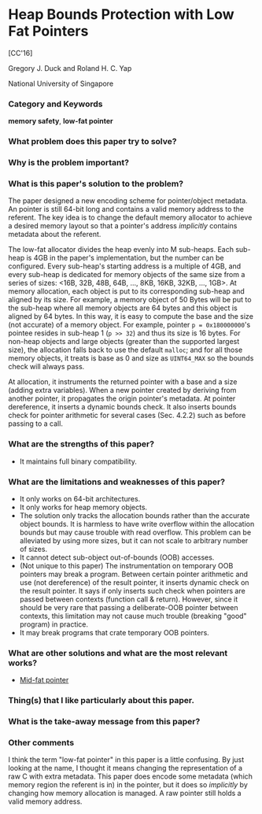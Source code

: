 # Heap Bounds Protection with Low Fat Pointers
[CC'16]

Gregory J. Duck and Roland H. C. Yap

National University of Singapore


### Category and Keywords
**memory safety**, **low-fat pointer**

### What problem does this paper try to solve?

### Why is the problem important?

### What is this paper's solution to the problem?
The paper designed a new encoding scheme for pointer/object metadata.
An pointer is still 64-bit long and contains a valid memory address to
the referent. The key idea is to change the default memory allocator
to achieve a desired memory layout so that a pointer's address *implicitly*
contains metadata about the referent.

The low-fat allocator divides the heap evenly into M sub-heaps. Each sub-heap
is 4GB in the paper's implementation, but the number can be configured.
Every sub-heap's starting address is a multiple of 4GB, and every sub-heap
is dedicated for memory objects of the same size from a series of
sizes: <16B, 32B, 48B, 64B, ..., 8KB, 16KB, 32KB, ..., 1GB>.
At memory allocation, each object is put to its corresponding sub-heap and
aligned by its size. For example, a memory object of 50 Bytes will be
put to the sub-heap where all memory objects are 64 bytes and this object
is aligned by 64 bytes. In this way, it is easy to compute the base and
the size (not accurate) of a memory object.  For example, pointer
`p = 0x180000000`'s pointee resides in sub-heap 1 (`p >> 32`) and thus
its size is 16 bytes. For non-heap objects and large objects (greater than
the supported largest size), the allocation falls back to use the default
`malloc`; and for all those memory objects, it treats is base as
0 and size as `UINT64_MAX` so the bounds check will always pass.

At allocation, it instruments the returned pointer with a base and a size
(adding extra variables). When a new pointer created by deriving from another
pointer, it propagates the origin pointer's metadata. At pointer dereference,
it inserts a dynamic bounds check. It also inserts bounds check for pointer
arithmetic for several cases (Sec. 4.2.2) such as before passing to a call.

### What are the strengths of this paper?
- It maintains full binary compatibility.

### What are the limitations and weaknesses of this paper?
- It only works on 64-bit architectures.
- It only works for heap memory objects.
- The solution only tracks the allocation bounds rather than the accurate
  object bounds. It is harmless to have write overflow within the allocation
  bounds but may cause trouble with read overflow. This problem can be
  alleviated by using more sizes, but it can not scale to arbitrary
  number of sizes.
- It cannot detect sub-object out-of-bounds (OOB) accesses.
- (Not unique to this paper) The instrumentation on temporary OOB pointers
  may break a program. Between certain pointer arithmetic and
  use (not dereference) of the result pointer, it inserts dynamic check
  on the result pointer. It says if only inserts such check when pointers
  are passed between contexts (function call & return). However, since it
  should be very rare that passing a deliberate-OOB pointer between contexts,
  this limitation may not cause much trouble (breaking "good" program)
  in practice.
- It may break programs that crate temporary OOB pointers.

### What are other solutions and what are the most relevant works?
- [Mid-fat pointer](https://www.cs.vu.nl/~giuffrida/papers/midfat_eurosec17.pdf)

### Thing(s) that I like particularly about this paper.

### What is the take-away message from this paper?

### Other comments
I think the term "low-fat pointer" in this paper is a little confusing.
By just looking at the name, I thought it means changing the representation
of a raw C with extra metadata. This paper does encode some metadata (which
memory region the referent is in) in the pointer, but it does so *implicitly*
by changing how memory allocation is managed.
A raw pointer still holds a valid memory address.
